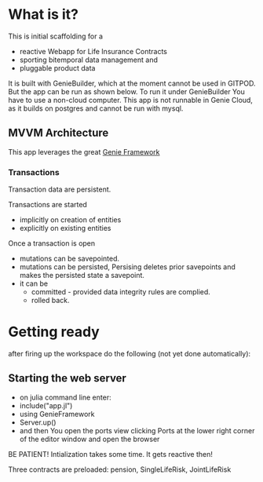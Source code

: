 # What is it?

This is initial scaffolding for a 
* reactive Webapp for Life Insurance Contracts
* sporting bitemporal data management and
* pluggable product data

It is built with GenieBuilder, which at the moment cannot be used in GITPOD. But the app can be run as shown below.
To run it under GenieBuilder You have to use a non-cloud computer. This app is not runnable in Genie Cloud, as it builds on postgres
and cannot be run with mysql.

## MVVM Architecture 
This app leverages the great [Genie Framework](https://genieframework.com/)
### Transactions

Transaction data are persistent. 

Transactions are started 
* implicitly on creation of entities
* explicitly on existing entities

Once a transaction is open
* mutations can be savepointed.
* mutations can be persisted, Persising deletes prior savepoints and makes the persisted state a savepoint.
* it can be 
    * committed - provided data integrity rules are complied.
    * rolled back.


# Getting ready

after firing up the workspace do the following (not yet done automatically):

## Starting the web server

- on julia command line enter:
- include("app.jl")
- using GenieFramework
- Server.up()
- and then You open the ports view clicking Ports at the lower right corner of the editor window and open the browser

BE PATIENT! Intialization takes some time. It gets reactive then!

Three contracts are preloaded: pension, SingleLifeRisk, JointLifeRisk